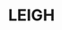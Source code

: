 ---
lastmod: '2025-04-06T06:05:20+00:00'
latitude: -30.329085
layout: suburb
longitude: 152.621062
postcode: '2453'
state: NSW
title: LEIGH
url: /nsw/leigh/
---